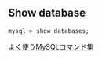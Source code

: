 ## Show database

```
mysql > show databases;
```

[よく使うMySQLコマンド集](https://qiita.com/CyberMergina/items/f889519e6be19c46f5f4)
